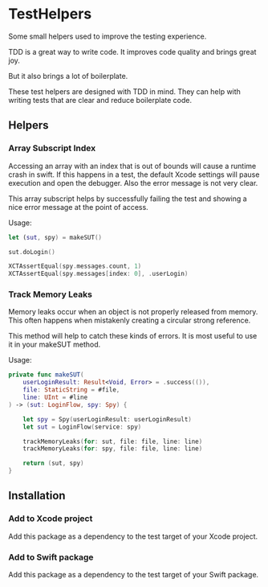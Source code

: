 # TestHelpers

Some small helpers used to improve the testing experience.

TDD is a great way to write code. It improves code quality and brings great joy.

But it also brings a lot of boilerplate. 

These test helpers are designed with TDD in mind. 
They can help with writing tests that are clear and reduce boilerplate code.

## Helpers

### Array Subscript Index

Accessing an array with an index that is out of bounds will cause a runtime crash in swift. 
If this happens in a test, the default Xcode settings will pause execution and open the debugger. 
Also the error message is not very clear.

This array subscript helps by successfully failing the test and showing a nice error message at the point of access.

Usage:

```swift
let (sut, spy) = makeSUT()

sut.doLogin()

XCTAssertEqual(spy.messages.count, 1)
XCTAssertEqual(spy.messages[index: 0], .userLogin)
```

### Track Memory Leaks

Memory leaks occur when an object is not properly released from memory. 
This often happens when mistakenly creating a circular strong reference.

This method will help to catch these kinds of errors. It is most useful to use it in your makeSUT method.

Usage:

```swift
private func makeSUT(
    userLoginResult: Result<Void, Error> = .success(()),
    file: StaticString = #file,
    line: UInt = #line
) -> (sut: LoginFlow, spy: Spy) {

    let spy = Spy(userLoginResult: userLoginResult)
    let sut = LoginFlow(service: spy)

    trackMemoryLeaks(for: sut, file: file, line: line)
    trackMemoryLeaks(for: spy, file: file, line: line)

    return (sut, spy)
}
```

## Installation

### Add to Xcode project
 
Add this package as a dependency to the test target of your Xcode project.

### Add to Swift package

Add this package as a dependency to the test target of your Swift package. 
